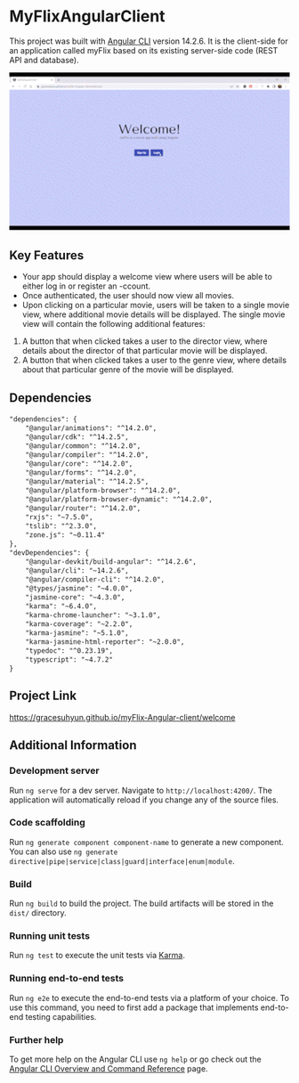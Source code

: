 # MyFlixAngularClient

This project was built with [Angular CLI](https://github.com/angular/angular-cli) version 14.2.6. It is the client-side for an application called myFlix based on its existing server-side code (REST API and database).

<img src="img/angular-movie-app.gif" width="700" alt="App demonstration">

## Key Features
- Your app should display a welcome view where users will be able to either log in or register an
-ccount.
- Once authenticated, the user should now view all movies.
- Upon clicking on a particular movie, users will be taken to a single movie view, where additional movie details will be displayed. The single movie view will contain the following additional features:
1. A button that when clicked takes a user to the director view, where details about the director of that particular movie will be displayed.
2. A button that when clicked takes a user to the genre view, where details about that particular genre of the movie will be displayed.

## Dependencies
```
"dependencies": {
    "@angular/animations": "^14.2.0",
    "@angular/cdk": "^14.2.5",
    "@angular/common": "^14.2.0",
    "@angular/compiler": "^14.2.0",
    "@angular/core": "^14.2.0",
    "@angular/forms": "^14.2.0",
    "@angular/material": "^14.2.5",
    "@angular/platform-browser": "^14.2.0",
    "@angular/platform-browser-dynamic": "^14.2.0",
    "@angular/router": "^14.2.0",
    "rxjs": "~7.5.0",
    "tslib": "^2.3.0",
    "zone.js": "~0.11.4"
},
"devDependencies": {
    "@angular-devkit/build-angular": "^14.2.6",
    "@angular/cli": "~14.2.6",
    "@angular/compiler-cli": "^14.2.0",
    "@types/jasmine": "~4.0.0",
    "jasmine-core": "~4.3.0",
    "karma": "~6.4.0",
    "karma-chrome-launcher": "~3.1.0",
    "karma-coverage": "~2.2.0",
    "karma-jasmine": "~5.1.0",
    "karma-jasmine-html-reporter": "~2.0.0",
    "typedoc": "^0.23.19",
    "typescript": "~4.7.2"
}
```

## Project Link

https://gracesuhyun.github.io/myFlix-Angular-client/welcome

## Additional Information

### Development server

Run `ng serve` for a dev server. Navigate to `http://localhost:4200/`. The application will automatically reload if you change any of the source files.


### Code scaffolding

Run `ng generate component component-name` to generate a new component. You can also use `ng generate directive|pipe|service|class|guard|interface|enum|module`.


### Build

Run `ng build` to build the project. The build artifacts will be stored in the `dist/` directory.


### Running unit tests

Run `ng test` to execute the unit tests via [Karma](https://karma-runner.github.io).


### Running end-to-end tests

Run `ng e2e` to execute the end-to-end tests via a platform of your choice. To use this command, you need to first add a package that implements end-to-end testing capabilities.


### Further help

To get more help on the Angular CLI use `ng help` or go check out the [Angular CLI Overview and Command Reference](https://angular.io/cli) page.
